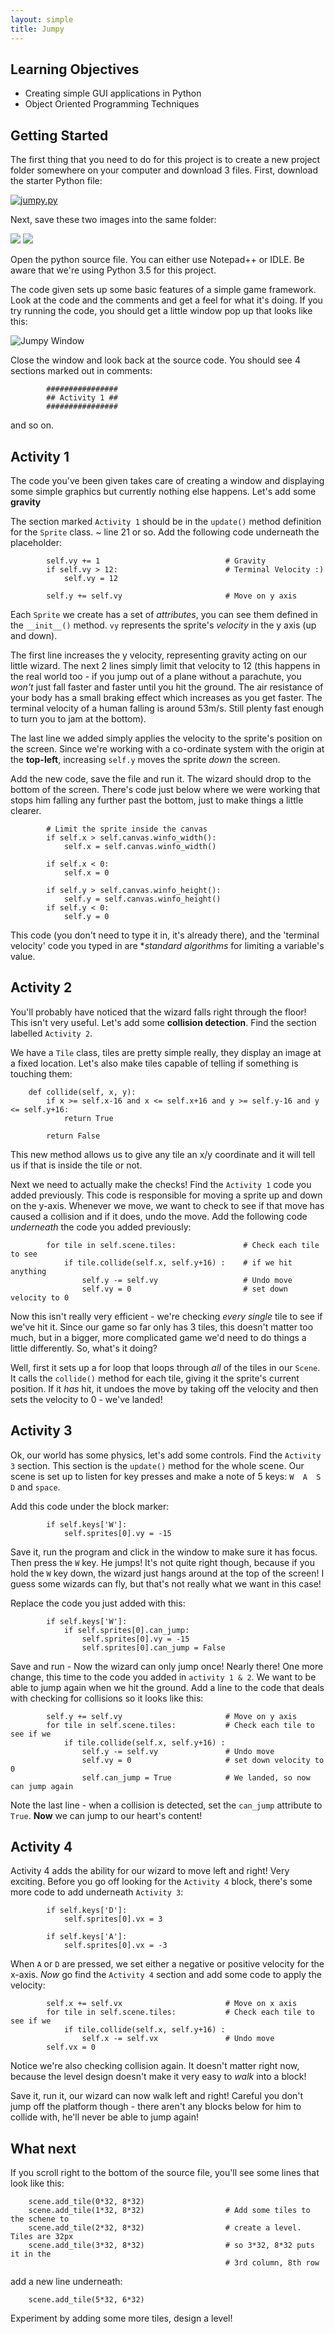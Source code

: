 ```yaml
---
layout: simple
title: Jumpy
---
```


## Learning Objectives

* Creating simple GUI applications in Python
* Object Oriented Programming Techniques

## Getting Started

The first thing that you need to do for this project is to create a new project folder somewhere on your computer and download 3 files. First, download the starter Python file:

[![jumpy.py](resources/pyicon.gif)](resources/jumpy.py)
    
Next, save these two images into the same folder:

<img class="inline" src="resources/sprite_01.gif"> <img class="inline" src="resources/tile_01.gif">
    
Open the python source file. You can either use Notepad++ or IDLE. Be aware that we're using Python 3.5 for this project.

The code given sets up some basic features of a simple game framework. Look at the code and the comments and get a feel for what it's doing. If you try running the code, you should get a little window pop up that looks like this:

![Jumpy Window](resources/01-jumpy-window.png)

Close the window and look back at the source code. You should see 4 sections marked out in comments:

```     
        ################
        ## Activity 1 ##
        ################
```

and so on.

## Activity 1

The code you've been given takes care of creating a window and displaying some simple graphics but currently nothing else happens. Let's add some **gravity**

The section marked `Activity 1` should be in the `update()` method definition for the `Sprite` class. ~ line 21 or so. Add the following code underneath the placeholder:

```
        self.vy += 1                            # Gravity
        if self.vy > 12:                        # Terminal Velocity :)
            self.vy = 12
        
        self.y += self.vy                       # Move on y axis
```

Each `Sprite` we create has a set of *attributes*, you can see them defined in the `__init__()` method. `vy` represents the sprite's *velocity* in the y axis (up and down).

The first line increases the y velocity, representing gravity acting on our little wizard. The next 2 lines simply limit that velocity to 12 (this happens in the real world too - if you jump out of a plane without a parachute, you *won't* just fall faster and faster until you hit the ground. The air resistance of your body has a small braking effect which increases as you get faster. The terminal velocity of a human falling is around 53m/s. Still plenty fast enough to turn you to jam at the bottom).

The last line we added simply applies the velocity to the sprite's position on the screen. Since we're working with a co-ordinate system with the origin at the **top-left**, increasing `self.y` moves the sprite *down* the screen.

Add the new code, save the file and run it. The wizard should drop to the bottom of the screen. There's code just below where we were working that stops him falling any further past the bottom, just to make things a little clearer.

```
        # Limit the sprite inside the canvas
        if self.x > self.canvas.winfo_width(): 
            self.x = self.canvas.winfo_width()
            
        if self.x < 0:
            self.x = 0
            
        if self.y > self.canvas.winfo_height():
            self.y = self.canvas.winfo_height()
        if self.y < 0:
            self.y = 0
```

This code (you don't need to type it in, it's already there), and the 'terminal velocity' code you typed in are **standard algorithms* for limiting a variable's value.

## Activity 2

You'll probably have noticed that the wizard falls right through the floor! This isn't very useful. Let's add some **collision detection**. Find the section labelled `Activity 2`.

We have a `Tile` class, tiles are pretty simple really, they display an image at a fixed location. Let's also make tiles capable of telling if something is touching them:

```
    def collide(self, x, y):
        if x >= self.x-16 and x <= self.x+16 and y >= self.y-16 and y <= self.y+16:
            return True
        
        return False
```

This new method allows us to give any tile an x/y coordinate and it will tell us if that is inside the tile or not.

Next we need to actually make the checks! Find the `Activity 1` code you added previously. This code is responsible for moving a sprite up and down on the y-axis. Whenever we move, we want to check to see if that move has caused a collision and if it does, undo the move. Add the following code *underneath* the code you added previously:

```
        for tile in self.scene.tiles:               # Check each tile to see
            if tile.collide(self.x, self.y+16) :    # if we hit anything
                self.y -= self.vy                   # Undo move
                self.vy = 0                         # set down velocity to 0
```

Now this isn't really very efficient - we're checking *every single* tile to see if we've hit it. Since our game so far only has 3 tiles, this doesn't matter too much, but in a bigger, more complicated game we'd need to do things a little differently. So, what's it doing?

Well, first it sets up a for loop that loops through *all* of the tiles in our `Scene`. It calls the `collide()` method for each tile, giving it the sprite's current position. If it *has* hit, it undoes the move by taking off the velocity and then sets the velocity to 0 - we've landed!

## Activity 3

Ok, our world has some physics, let's add some controls. Find the `Activity 3` section. This section is the `update()` method for the whole scene. Our scene is set up to listen for key presses and make a note of 5 keys: ` W  A  S  D ` and ` space `.

Add this code under the block marker:

```
        if self.keys['W']:
            self.sprites[0].vy = -15
```

Save it, run the program and click in the window to make sure it has focus. Then press the `W` key. He jumps! It's not quite right though, because if you hold the `W` key down, the wizard just hangs around at the top of the screen! I guess some wizards can fly, but that's not really what we want in this case!

Replace the code you just added with this:

```
        if self.keys['W']:
            if self.sprites[0].can_jump:
                self.sprites[0].vy = -15
                self.sprites[0].can_jump = False
```

Save and run - Now the wizard can only jump once! Nearly there! One more change, this time to the code you added in `activity 1 & 2`. We want to be able to jump again when we hit the ground. Add a line to the code that deals with checking for collisions so it looks like this:

```
        self.y += self.vy                       # Move on y axis
        for tile in self.scene.tiles:           # Check each tile to see if we
            if tile.collide(self.x, self.y+16) :
                self.y -= self.vy               # Undo move
                self.vy = 0                     # set down velocity to 0
                self.can_jump = True            # We landed, so now can jump again
```

Note the last line - when a collision is detected, set the `can_jump` attribute to `True`. **Now** we can jump to our heart's content!

## Activity 4

Activity 4 adds the ability for our wizard to move left and right! Very exciting. Before you go off looking for the `Activity 4` block, there's some more code to add underneath `Activity 3`:

```
        if self.keys['D']:
            self.sprites[0].vx = 3
            
        if self.keys['A']:
            self.sprites[0].vx = -3
```

When `A` or `D` are pressed, we set either a negative or positive velocity for the x-axis. *Now* go find the `Activity 4` section and add some code to apply the velocity:

```
        self.x += self.vx                       # Move on x axis
        for tile in self.scene.tiles:           # Check each tile to see if we
            if tile.collide(self.x, self.y+16) :
                self.x -= self.vx               # Undo move
        self.vx = 0
```

Notice we're also checking collision again. It doesn't matter right now, because the level design doesn't make it very easy to *walk* into a block!

Save it, run it, our wizard can now walk left and right! Careful you don't jump off the platform though - there aren't any blocks below for him to collide with, he'll never be able to jump again!

## What next

If you scroll right to the bottom of the source file, you'll see some lines that look like this:

```
    scene.add_tile(0*32, 8*32)
    scene.add_tile(1*32, 8*32)                  # Add some tiles to the schene to
    scene.add_tile(2*32, 8*32)                  # create a level. Tiles are 32px
    scene.add_tile(3*32, 8*32)                  # so 3*32, 8*32 puts it in the
                                                # 3rd column, 8th row
```

add a new line underneath:

```
    scene.add_tile(5*32, 6*32)
```

Experiment by adding some more tiles, design a level!